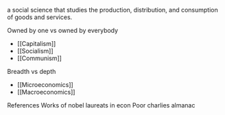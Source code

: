 a social science that studies the production, distribution, and consumption of goods and services.

Owned by one vs owned by everybody
- [[Capitalism]]
- [[Socialism]]
- [[Communism]]

Breadth vs depth
- [[Microeconomics]] 
- [[Macroeconomics]]

References
Works of nobel laureats in econ
Poor charlies almanac

